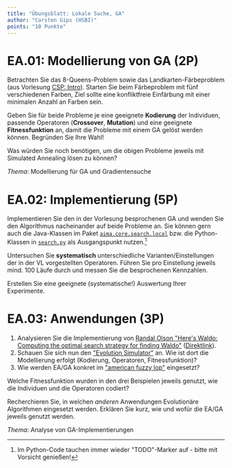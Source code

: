 ```yaml
---
title: "Übungsblatt: Lokale Suche, GA"
author: "Carsten Gips (HSBI)"
points: "10 Punkte"
---
```


<!--  pandoc -s -f markdown -t markdown+smart-grid_tables-multiline_tables-simple_tables --columns=94 --reference-links=true  sheet-ea.md  -o xxx.md  -->

# EA.01: Modellierung von GA (2P)

Betrachten Sie das 8-Queens-Problem sowie das Landkarten-Färbeproblem (aus Vorlesung [CSP:
Intro]). Starten Sie beim Färbeproblem mit fünf verschiedenen Farben, Ziel sollte eine
konfliktfreie Einfärbung mit einer minimalen Anzahl an Farben sein.

Geben Sie für beide Probleme je eine geeignete **Kodierung** der Individuen, passende
Operatoren (**Crossover**, **Mutation**) und eine geeignete **Fitnessfunktion** an, damit die
Probleme mit einem GA gelöst werden können. Begründen Sie Ihre Wahl!

Was würden Sie noch benötigen, um die obigen Probleme jeweils mit Simulated Annealing lösen zu
können?

*Thema*: Modellierung für GA und Gradientensuche

# EA.02: Implementierung (5P)

Implementieren Sie den in der Vorlesung besprochenen GA und wenden Sie den Algorithmus
nacheinander auf beide Probleme an. Sie können gern auch die Java-Klassen im Paket
[`aima.core.search.local`] bzw. die Python-Klassen in [`search.py`] als Ausgangspunkt
nutzen.[^1]

Untersuchen Sie **systematisch** unterschiedliche Varianten/Einstellungen der in der VL
vorgestellten Operatoren. Führen Sie pro Einstellung jeweils mind. 100 Läufe durch und messen
Sie die besprochenen Kennzahlen.

Erstellen Sie eine geeignete (systematische!) Auswertung Ihrer Experimente.

# EA.03: Anwendungen (3P)

1.  Analysieren Sie die Implementierung von [Randal Olson "Here's Waldo: Computing the optimal
    search strategy for finding Waldo"] ([Direktlink]).
2.  Schauen Sie sich nun den ["Evolution Simulator"] an. Wie ist dort die Modellierung erfolgt
    (Kodierung, Operatoren, Fitnessfunktion)?
3.  Wie werden EA/GA konkret im ["american fuzzy lop"] eingesetzt?

Welche Fitnessfunktion wurden in den drei Beispielen jeweils genutzt, wie die Individuen und
die Operatoren codiert?

Recherchieren Sie, in welchen *anderen* Anwendungen Evolutionäre Algorithmen eingesetzt
werden. Erklären Sie kurz, wie und wofür die EA/GA jeweils genutzt werden.

*Thema*: Analyse von GA-Implementierungen

[^1]: Im Python-Code tauchen immer wieder "TODO"-Marker auf - bitte mit Vorsicht genießen!

  [CSP: Intro]: ../lecture/csp/csp1-intro.md
  [`aima.core.search.local`]: https://github.com/aimacode/aima-java/tree/AIMA3e/aima-core/src/main/java/aima/core/search/local
  [`search.py`]: https://github.com/aimacode/aima-python/blob/master/search.py
  [Randal Olson "Here's Waldo: Computing the optimal search strategy for finding Waldo"]: http://www.randalolson.com/2015/02/03/heres-waldo-computing-the-optimal-search-strategy-for-finding-waldo/
  [Direktlink]: https://github.com/rhiever/Data-Analysis-and-Machine-Learning-Projects
  ["Evolution Simulator"]: https://www.openprocessing.org/sketch/205807
  ["american fuzzy lop"]: https://lcamtuf.coredump.cx/afl/
